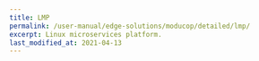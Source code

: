 ```yaml
---
title: LMP
permalink: /user-manual/edge-solutions/moducop/detailed/lmp/
excerpt: Linux microservices platform.
last_modified_at: 2021-04-13
---
```

